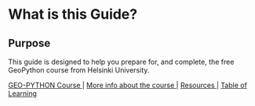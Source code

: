 # What is this Guide?
## Purpose
This guide is designed to help you prepare for, and complete, the free GeoPython course from Helsinki University.












[  GEO-PYTHON Course  ](https://geo-python-site.readthedocs.io/en/latest/)  |  [  More info about the course  ](read_more.md) | [  Resources  ](learn_more.md) |  [Table of Learning  ](table_of_learning.md)

